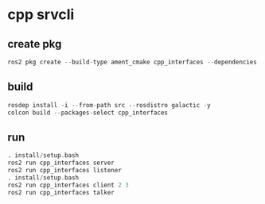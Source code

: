 # cpp srvcli

## create pkg

```asm
ros2 pkg create --build-type ament_cmake cpp_interfaces --dependencies rclcpp tutorial_interfaces
```

## build

```asm
rosdep install -i --from-path src --rosdistro galactic -y
colcon build --packages-select cpp_interfaces
```

## run

```asm
. install/setup.bash
ros2 run cpp_interfaces server
ros2 run cpp_interfaces listener
. install/setup.bash
ros2 run cpp_interfaces client 2 3
ros2 run cpp_interfaces talker
```